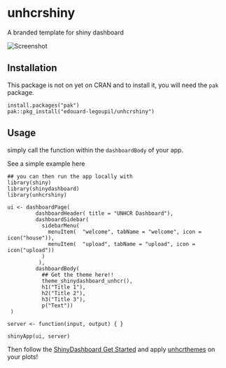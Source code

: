 # unhcrshiny

A branded template for shiny dashboard
 
![Screenshot](screen.png)

## Installation

This package is not on yet on CRAN and to install it, you will need the `pak` package.

```
install.packages("pak")
pak::pkg_install("edouard-legoupil/unhcrshiny")
```

## Usage

simply call the function within the  `dashboardBody` of your app.

See a simple example here

```
## you can then run the app locally with
library(shiny)
library(shinydashboard)
library(unhcrshiny)
 
ui <- dashboardPage(
         dashboardHeader( title = "UNHCR Dashboard"),
         dashboardSidebar( 
           sidebarMenu(
             menuItem(  "welcome", tabName = "welcome", icon = icon("house")),
             menuItem(  "upload", tabName = "upload", icon = icon("upload"))
           )
          ),
         dashboardBody(
           ## Get the theme here!! 
           theme_shinydashboard_unhcr(),
           h1("Title 1"),
           h2("Title 2"),
           h3("Title 3"),
           p("Text"))
 )
 
server <- function(input, output) { }

shinyApp(ui, server)
```

Then follow the [ShinyDashboard Get Started](https://rstudio.github.io/shinydashboard/get_started.html) and apply [unhcrthemes](https://vidonne.github.io/unhcrthemes/articles/intro-unhcrthemes.html) on your plots!
